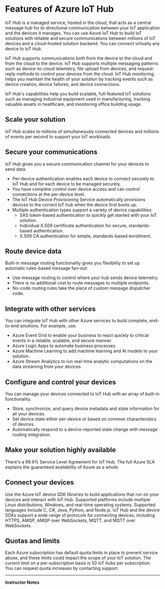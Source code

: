# Features of Azure IoT Hub

IoT Hub is a managed service, hosted in the cloud, that acts as a central message hub for bi-directional communication between your IoT application and the devices it manages. You can use Azure IoT Hub to build IoT solutions with reliable and secure communications between millions of IoT devices and a cloud-hosted solution backend. You can connect virtually any device to IoT Hub.

IoT Hub supports communications both from the device to the cloud and from the cloud to the device. IoT Hub supports multiple messaging patterns such as device-to-cloud telemetry, file upload from devices, and request-reply methods to control your devices from the cloud. IoT Hub monitoring helps you maintain the health of your solution by tracking events such as device creation, device failures, and device connections.

IoT Hub's capabilities help you build scalable, full-featured IoT solutions such as managing industrial equipment used in manufacturing, tracking valuable assets in healthcare, and monitoring office building usage.

## Scale your solution

IoT Hub scales to millions of simultaneously connected devices and millions of events per second to support your IoT workloads. 

## Secure your communications

IoT Hub gives you a secure communication channel for your devices to send data.

* Per-device authentication enables each device to connect securely to IoT Hub and for each device to be managed securely.
* You have complete control over device access and can control connections at the per-device level.
* The IoT Hub Device Provisioning Service automatically provisions devices to the correct IoT hub when the device first boots up.
* Multiple authentication types support a variety of device capabilities:
  * SAS token-based authentication to quickly get started with your IoT solution.
  * Individual X.509 certificate authentication for secure, standards-based authentication.
  * X.509 CA authentication for simple, standards-based enrollment.

## Route device data

Built-in message routing functionality gives you flexibility to set up automatic rules-based message fan-out:

* Use message routing to control where your hub sends device telemetry.
* There is no additional cost to route messages to multiple endpoints.
* No-code routing rules take the place of custom message dispatcher code.

## Integrate with other services

You can integrate IoT Hub with other Azure services to build complete, end-to-end solutions. For example, use:

* Azure Event Grid to enable your business to react quickly to critical events in a reliable, scalable, and secure manner.
* Azure Logic Apps to automate business processes.
* Azure Machine Learning to add machine learning and AI models to your solution.
* Azure Stream Analytics to run real-time analytic computations on the data streaming from your devices.

## Configure and control your devices

You can manage your devices connected to IoT Hub with an array of built-in functionality.

* Store, synchronize, and query device metadata and state information for all your devices.
* Set device state either per-device or based on common characteristics of devices.
* Automatically respond to a device-reported state change with message routing integration.

## Make your solution highly available

There's a 99.9% Service Level Agreement for IoT Hub. The full Azure SLA explains the guaranteed availability of Azure as a whole.

## Connect your devices

Use the Azure IoT device SDK libraries to build applications that run on your devices and interact with IoT Hub. Supported platforms include multiple Linux distributions, Windows, and real-time operating systems. Supported languages include C, C#, Java, Python, and Node.js. IoT Hub and the device SDKs support a wide range of protocols for connecting devices, including HTTPS, AMQP, AMQP over WebSockets, MQTT, and MQTT over WebSockets. 

## Quotas and limits

Each Azure subscription has default quota limits in place to prevent service abuse, and these limits could impact the scope of your IoT solution. The current limit on a per-subscription basis is 50 IoT hubs per subscription. You can request quota increases by contacting support. 

---

**Instructor Notes**
